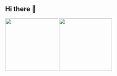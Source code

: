 ## Hi there 👋

<a href="https://github.com/moemitsu">
  <img align="left" height="170px" src="https://github-readme-stats.vercel.app/api?username=moemitsu&count_private=true&show_icons=true&theme=light" />
</a>
<a href="https://github.com/moemitsu">
  <img align="left" height="170px" src="https://github-readme-stats.vercel.app/api/top-langs/?username=moemitsu&layout=compact&theme=light" />
</a>
